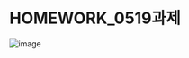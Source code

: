 # HOMEWORK_0519과제
![image](https://github.com/Meegu80/HOMEWORK_0519-/assets/79518297/fb2dae52-6cea-4731-847e-992cee98e30b)

